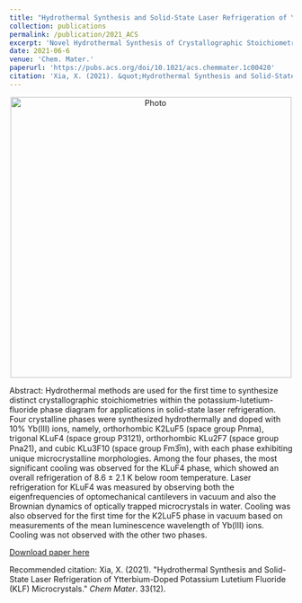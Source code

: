 ```yaml
---
title: "Hydrothermal Synthesis and Solid-State Laser Refrigeration of Ytterbium-Doped Potassium Lutetium Fluoride (KLF) Microcrystals"
collection: publications
permalink: /publication/2021_ACS
excerpt: 'Novel Hydrothermal Synthesis of Crystallographic Stoichiometries for Solid-State Laser Refrigeration: Unveiling the Cooling Potential of Yb(III)-Doped Potassium-Lutetium-Fluoride Phases'
date: 2021-06-6
venue: 'Chem. Mater.'
paperurl: 'https://pubs.acs.org/doi/10.1021/acs.chemmater.1c00420'
citation: 'Xia, X. (2021). &quot;Hydrothermal Synthesis and Solid-State Laser Refrigeration of Ytterbium-Doped Potassium Lutetium Fluoride (KLF) Microcrystals.&quot; <i>Chem Mater</i>. 33(12).'
---
```

<p align="center">
  <img src="https://xiaojing-xia.github.io/academic/images/TOC_AdvMat_2021.jpeg?raw=true" alt="Photo" style="width: 500px;"/> 
</p>

Abstract: Hydrothermal methods are used for the first time to synthesize distinct crystallographic stoichiometries within the potassium-lutetium-fluoride phase diagram for applications in solid-state laser refrigeration. Four crystalline phases were synthesized hydrothermally and doped with 10% Yb(III) ions, namely, orthorhombic K2LuF5 (space group Pnma), trigonal KLuF4 (space group P3121), orthorhombic KLu2F7 (space group Pna21), and cubic KLu3F10 (space group Fm3̅m), with each phase exhibiting unique microcrystalline morphologies. Among the four phases, the most significant cooling was observed for the KLuF4 phase, which showed an overall refrigeration of 8.6 ± 2.1 K below room temperature. Laser refrigeration for KLuF4 was measured by observing both the eigenfrequencies of optomechanical cantilevers in vacuum and also the Brownian dynamics of optically trapped microcrystals in water. Cooling was also observed for the first time for the K2LuF5 phase in vacuum based on measurements of the mean luminescence wavelength of Yb(III) ions. Cooling was not observed with the other two phases.


[Download paper here](https://pubs.acs.org/doi/10.1021/acs.chemmater.1c00420)

Recommended citation: Xia, X. (2021). "Hydrothermal Synthesis and Solid-State Laser Refrigeration of Ytterbium-Doped Potassium Lutetium Fluoride (KLF) Microcrystals." <i>Chem Mater</i>. 33(12).
